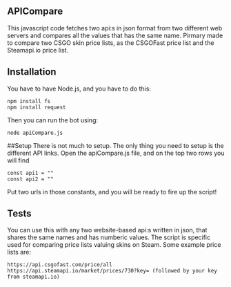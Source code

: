 ## APICompare

This javascript code fetches two api:s in json format from two different web servers and compares all the values that has the same name. Pirmary made to compare two CSGO skin price lists, as the CSGOFast price list and the Steamapi.io price list.

## Installation

You have to have Node.js, and you have to do this:

    npm install fs
    npm install request
 Then you can run the bot using:
 

    node apiCompare.js

  
##Setup
There is not much to setup. The only thing you need to setup is the different API links. Open the apiCompare.js file, and on the top two rows you will find

    const api1 = ""
    const api2 = ""
Put two urls in those constants, and you will be ready to fire up the script!

## Tests

You can use this with any two website-based api:s written in json, that shares the same names and has numberic values. The script is specific used for comparing price lists valuing skins on Steam. Some example price lists are:

    https://api.csgofast.com/price/all
    https://api.steamapi.io/market/prices/730?key= (followed by your key from steamapi.io)
